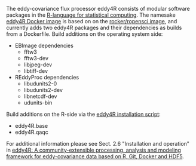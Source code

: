 The eddy-covariance flux processor eddy4R consists of modular software packages in the [R-language for statistical computing](https://www.r-project.org). The namesake [eddy4R Docker image](https://hub.docker.com/r/stefanmet/eddy4r/) is based on on the [rocker/ropensci image](https://hub.docker.com/r/rocker/ropensci), and currently adds two eddy4R packages and their dependencies as builds from a Dockerfile. Build additions on the operating system side:

- EBImage dependencies
  - fftw3
  - fftw3-dev
  - libjpeg-dev
  - libtiff-dev
- REddyProc dependencies
  - libudunits2-0
  - libudunits2-dev
  - libnetcdf-dev
  - udunits-bin

Build additions on the R-side via the [eddy4R installation script](https://www.dropbox.com/s/xmgsctjbrekfyw8/flow.inst.eddy4r.R?dl=1):

- eddy4R.base
- eddy4R.qaqc

For additional information please see Sect. 2.6	"Installation and operation" in [eddy4R: A community-extensible processing, analysis and modeling framework for eddy-covariance data based on R, Git, Docker and HDF5](http://www.geosci-model-dev-discuss.net/gmd-2016-318/).
